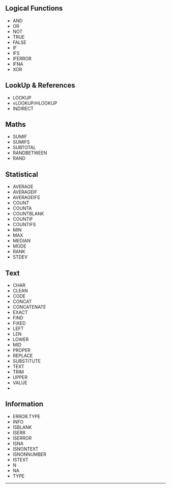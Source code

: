 ## Logical Functions

+ AND
+ OR
+ NOT
+ TRUE
+ FALSE
+ IF
+ IFS
+ IFERROR
+ IFNA
+ XOR

## LookUp & References

+ LOOKUP
+ vLOOKUP/HLOOKUP
+ INDIRECT

## Maths

+ SUMIF
+ SUMIFS
+ SUBTOTAL
+ RANDBETWEEN
+ RAND

## Statistical

+ AVERAGE
+ AVERAGEIF
+ AVERAGEIFS
+ COUNT
+ COUNTA
+ COUNTBLANK
+ COUNTIF
+ COUNTIFS
+ MIN
+ MAX
+ MEDIAN
+ MODE
+ RANK
+ STDEV

## Text

+ CHAR
+ CLEAN
+ CODE
+ CONCAT
+ CONCATENATE
+ EXACT
+ FIND
+ FIXED
+ LEFT
+ LEN
+ LOWER
+ MID
+ PROPER
+ REPLACE
+ SUBSTITUTE
+ TEXT
+ TRIM
+ UPPER
+ VALUE
+ 
## Information

+ ERROR.TYPE
+ INFO
+ ISBLANK
+ ISERR
+ ISERROR
+ ISNA
+ ISNONTEXT
+ ISNONNUMBER
+ ISTEXT
+ N
+ NA
+ TYPE
***
